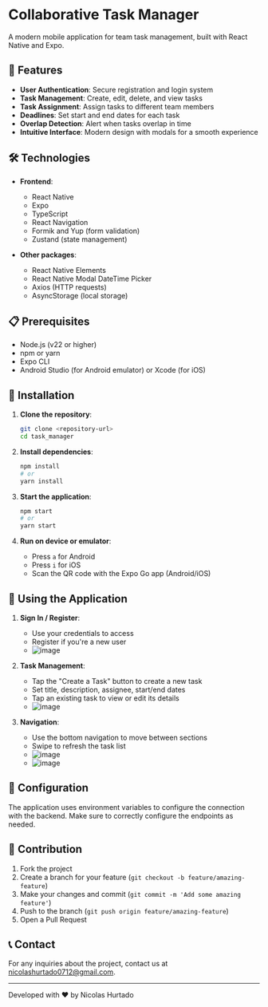 # Collaborative Task Manager

A modern mobile application for team task management, built with React Native and Expo.

## 📱 Features

- **User Authentication**: Secure registration and login system
- **Task Management**: Create, edit, delete, and view tasks
- **Task Assignment**: Assign tasks to different team members
- **Deadlines**: Set start and end dates for each task
- **Overlap Detection**: Alert when tasks overlap in time
- **Intuitive Interface**: Modern design with modals for a smooth experience

## 🛠️ Technologies

- **Frontend**:
  - React Native
  - Expo
  - TypeScript
  - React Navigation
  - Formik and Yup (form validation)
  - Zustand (state management)

- **Other packages**:
  - React Native Elements
  - React Native Modal DateTime Picker
  - Axios (HTTP requests)
  - AsyncStorage (local storage)

## 📋 Prerequisites

- Node.js (v22 or higher)
- npm or yarn
- Expo CLI
- Android Studio (for Android emulator) or Xcode (for iOS)

## 🚀 Installation

1. **Clone the repository**:
   ```bash
   git clone <repository-url>
   cd task_manager
   ```

2. **Install dependencies**:
   ```bash
   npm install
   # or
   yarn install
   ```

3. **Start the application**:
   ```bash
   npm start
   # or
   yarn start
   ```

4. **Run on device or emulator**:
   - Press `a` for Android
   - Press `i` for iOS
   - Scan the QR code with the Expo Go app (Android/iOS)

## 📱 Using the Application

1. **Sign In / Register**:
   - Use your credentials to access
   - Register if you're a new user
   - ![image](https://github.com/user-attachments/assets/f1413c1b-6fea-48eb-907c-e79a93771017)

2. **Task Management**:
   - Tap the "Create a Task" button to create a new task
   - Set title, description, assignee, start/end dates
   - Tap an existing task to view or edit its details
   - ![image](https://github.com/user-attachments/assets/2683ca13-f211-4616-a55a-606f88039606)


3. **Navigation**:
   - Use the bottom navigation to move between sections
   - Swipe to refresh the task list
   - ![image](https://github.com/user-attachments/assets/48a06903-4bf7-4d3c-b1b1-a3e8b3131879)
   - ![image](https://github.com/user-attachments/assets/82154d91-453d-42f5-be5a-a174e48b867c)



## 🔧 Configuration

The application uses environment variables to configure the connection with the backend. Make sure to correctly configure the endpoints as needed.

## 👥 Contribution

1. Fork the project
2. Create a branch for your feature (`git checkout -b feature/amazing-feature`)
3. Make your changes and commit (`git commit -m 'Add some amazing feature'`)
4. Push to the branch (`git push origin feature/amazing-feature`)
5. Open a Pull Request


## 📞 Contact

For any inquiries about the project, contact us at [nicolashurtado0712@gmail.com](mailto:nicolashurtado0712@gmail.com).

---

Developed with ❤️ by Nicolas Hurtado
